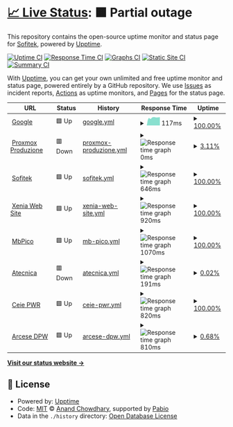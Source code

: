 # [📈 Live Status](https://status.sofitek.it): <!--live status--> **🟧 Partial outage**

This repository contains the open-source uptime monitor and status page for [Sofitek](https://status.sofitek.it), powered by [Upptime](https://github.com/upptime/upptime).

[![Uptime CI](https://github.com/Sofitek/upptime/workflows/Uptime%20CI/badge.svg)](https://github.com/Sofitek/upptime/actions?query=workflow%3A%22Uptime+CI%22)
[![Response Time CI](https://github.com/Sofitek/upptime/workflows/Response%20Time%20CI/badge.svg)](https://github.com/Sofitek/upptime/actions?query=workflow%3A%22Response+Time+CI%22)
[![Graphs CI](https://github.com/Sofitek/upptime/workflows/Graphs%20CI/badge.svg)](https://github.com/Sofitek/upptime/actions?query=workflow%3A%22Graphs+CI%22)
[![Static Site CI](https://github.com/Sofitek/upptime/workflows/Static%20Site%20CI/badge.svg)](https://github.com/Sofitek/upptime/actions?query=workflow%3A%22Static+Site+CI%22)
[![Summary CI](https://github.com/Sofitek/upptime/workflows/Summary%20CI/badge.svg)](https://github.com/Sofitek/upptime/actions?query=workflow%3A%22Summary+CI%22)

With [Upptime](https://upptime.js.org), you can get your own unlimited and free uptime monitor and status page, powered entirely by a GitHub repository. We use [Issues](https://github.com/Sofitek/upptime/issues) as incident reports, [Actions](https://github.com/Sofitek/upptime/actions) as uptime monitors, and [Pages](https://status.sofitek.it) for the status page.

<!--start: status pages-->
<!-- This summary is generated by Upptime (https://github.com/upptime/upptime) -->
<!-- Do not edit this manually, your changes will be overwritten -->
<!-- prettier-ignore -->
| URL | Status | History | Response Time | Uptime |
| --- | ------ | ------- | ------------- | ------ |
| <img alt="" src="https://icons.duckduckgo.com/ip3/www.google.com.ico" height="13"> [Google](https://www.google.com) | 🟩 Up | [google.yml](https://github.com/sofitekit/upptime/commits/HEAD/history/google.yml) | <details><summary><img alt="Response time graph" src="./graphs/google/response-time-week.png" height="20"> 117ms</summary><br><a href="https://status.sofitek.it/history/google"><img alt="Response time 117" src="https://img.shields.io/endpoint?url=https%3A%2F%2Fraw.githubusercontent.com%2Fsofitekit%2Fupptime%2FHEAD%2Fapi%2Fgoogle%2Fresponse-time.json"></a><br><a href="https://status.sofitek.it/history/google"><img alt="24-hour response time 117" src="https://img.shields.io/endpoint?url=https%3A%2F%2Fraw.githubusercontent.com%2Fsofitekit%2Fupptime%2FHEAD%2Fapi%2Fgoogle%2Fresponse-time-day.json"></a><br><a href="https://status.sofitek.it/history/google"><img alt="7-day response time 117" src="https://img.shields.io/endpoint?url=https%3A%2F%2Fraw.githubusercontent.com%2Fsofitekit%2Fupptime%2FHEAD%2Fapi%2Fgoogle%2Fresponse-time-week.json"></a><br><a href="https://status.sofitek.it/history/google"><img alt="30-day response time 117" src="https://img.shields.io/endpoint?url=https%3A%2F%2Fraw.githubusercontent.com%2Fsofitekit%2Fupptime%2FHEAD%2Fapi%2Fgoogle%2Fresponse-time-month.json"></a><br><a href="https://status.sofitek.it/history/google"><img alt="1-year response time 117" src="https://img.shields.io/endpoint?url=https%3A%2F%2Fraw.githubusercontent.com%2Fsofitekit%2Fupptime%2FHEAD%2Fapi%2Fgoogle%2Fresponse-time-year.json"></a></details> | <details><summary><a href="https://status.sofitek.it/history/google">100.00%</a></summary><a href="https://status.sofitek.it/history/google"><img alt="All-time uptime 100.00%" src="https://img.shields.io/endpoint?url=https%3A%2F%2Fraw.githubusercontent.com%2Fsofitekit%2Fupptime%2FHEAD%2Fapi%2Fgoogle%2Fuptime.json"></a><br><a href="https://status.sofitek.it/history/google"><img alt="24-hour uptime 100.00%" src="https://img.shields.io/endpoint?url=https%3A%2F%2Fraw.githubusercontent.com%2Fsofitekit%2Fupptime%2FHEAD%2Fapi%2Fgoogle%2Fuptime-day.json"></a><br><a href="https://status.sofitek.it/history/google"><img alt="7-day uptime 100.00%" src="https://img.shields.io/endpoint?url=https%3A%2F%2Fraw.githubusercontent.com%2Fsofitekit%2Fupptime%2FHEAD%2Fapi%2Fgoogle%2Fuptime-week.json"></a><br><a href="https://status.sofitek.it/history/google"><img alt="30-day uptime 100.00%" src="https://img.shields.io/endpoint?url=https%3A%2F%2Fraw.githubusercontent.com%2Fsofitekit%2Fupptime%2FHEAD%2Fapi%2Fgoogle%2Fuptime-month.json"></a><br><a href="https://status.sofitek.it/history/google"><img alt="1-year uptime 100.00%" src="https://img.shields.io/endpoint?url=https%3A%2F%2Fraw.githubusercontent.com%2Fsofitekit%2Fupptime%2FHEAD%2Fapi%2Fgoogle%2Fuptime-year.json"></a></details>
| <img alt="" src="https://icons.duckduckgo.com/ip3/pmx-master.sofitek.it.ico" height="13"> [Proxmox Produzione](https://pmx-master.sofitek.it) | 🟥 Down | [proxmox-produzione.yml](https://github.com/sofitekit/upptime/commits/HEAD/history/proxmox-produzione.yml) | <details><summary><img alt="Response time graph" src="./graphs/proxmox-produzione/response-time-week.png" height="20"> 0ms</summary><br><a href="https://status.sofitek.it/history/proxmox-produzione"><img alt="Response time 0" src="https://img.shields.io/endpoint?url=https%3A%2F%2Fraw.githubusercontent.com%2Fsofitekit%2Fupptime%2FHEAD%2Fapi%2Fproxmox-produzione%2Fresponse-time.json"></a><br><a href="https://status.sofitek.it/history/proxmox-produzione"><img alt="24-hour response time 0" src="https://img.shields.io/endpoint?url=https%3A%2F%2Fraw.githubusercontent.com%2Fsofitekit%2Fupptime%2FHEAD%2Fapi%2Fproxmox-produzione%2Fresponse-time-day.json"></a><br><a href="https://status.sofitek.it/history/proxmox-produzione"><img alt="7-day response time 0" src="https://img.shields.io/endpoint?url=https%3A%2F%2Fraw.githubusercontent.com%2Fsofitekit%2Fupptime%2FHEAD%2Fapi%2Fproxmox-produzione%2Fresponse-time-week.json"></a><br><a href="https://status.sofitek.it/history/proxmox-produzione"><img alt="30-day response time 0" src="https://img.shields.io/endpoint?url=https%3A%2F%2Fraw.githubusercontent.com%2Fsofitekit%2Fupptime%2FHEAD%2Fapi%2Fproxmox-produzione%2Fresponse-time-month.json"></a><br><a href="https://status.sofitek.it/history/proxmox-produzione"><img alt="1-year response time 0" src="https://img.shields.io/endpoint?url=https%3A%2F%2Fraw.githubusercontent.com%2Fsofitekit%2Fupptime%2FHEAD%2Fapi%2Fproxmox-produzione%2Fresponse-time-year.json"></a></details> | <details><summary><a href="https://status.sofitek.it/history/proxmox-produzione">3.11%</a></summary><a href="https://status.sofitek.it/history/proxmox-produzione"><img alt="All-time uptime 3.11%" src="https://img.shields.io/endpoint?url=https%3A%2F%2Fraw.githubusercontent.com%2Fsofitekit%2Fupptime%2FHEAD%2Fapi%2Fproxmox-produzione%2Fuptime.json"></a><br><a href="https://status.sofitek.it/history/proxmox-produzione"><img alt="24-hour uptime 3.11%" src="https://img.shields.io/endpoint?url=https%3A%2F%2Fraw.githubusercontent.com%2Fsofitekit%2Fupptime%2FHEAD%2Fapi%2Fproxmox-produzione%2Fuptime-day.json"></a><br><a href="https://status.sofitek.it/history/proxmox-produzione"><img alt="7-day uptime 3.11%" src="https://img.shields.io/endpoint?url=https%3A%2F%2Fraw.githubusercontent.com%2Fsofitekit%2Fupptime%2FHEAD%2Fapi%2Fproxmox-produzione%2Fuptime-week.json"></a><br><a href="https://status.sofitek.it/history/proxmox-produzione"><img alt="30-day uptime 3.11%" src="https://img.shields.io/endpoint?url=https%3A%2F%2Fraw.githubusercontent.com%2Fsofitekit%2Fupptime%2FHEAD%2Fapi%2Fproxmox-produzione%2Fuptime-month.json"></a><br><a href="https://status.sofitek.it/history/proxmox-produzione"><img alt="1-year uptime 3.11%" src="https://img.shields.io/endpoint?url=https%3A%2F%2Fraw.githubusercontent.com%2Fsofitekit%2Fupptime%2FHEAD%2Fapi%2Fproxmox-produzione%2Fuptime-year.json"></a></details>
| <img alt="" src="https://icons.duckduckgo.com/ip3/sofitek.it.ico" height="13"> [Sofitek](https://sofitek.it) | 🟩 Up | [sofitek.yml](https://github.com/sofitekit/upptime/commits/HEAD/history/sofitek.yml) | <details><summary><img alt="Response time graph" src="./graphs/sofitek/response-time-week.png" height="20"> 646ms</summary><br><a href="https://status.sofitek.it/history/sofitek"><img alt="Response time 646" src="https://img.shields.io/endpoint?url=https%3A%2F%2Fraw.githubusercontent.com%2Fsofitekit%2Fupptime%2FHEAD%2Fapi%2Fsofitek%2Fresponse-time.json"></a><br><a href="https://status.sofitek.it/history/sofitek"><img alt="24-hour response time 646" src="https://img.shields.io/endpoint?url=https%3A%2F%2Fraw.githubusercontent.com%2Fsofitekit%2Fupptime%2FHEAD%2Fapi%2Fsofitek%2Fresponse-time-day.json"></a><br><a href="https://status.sofitek.it/history/sofitek"><img alt="7-day response time 646" src="https://img.shields.io/endpoint?url=https%3A%2F%2Fraw.githubusercontent.com%2Fsofitekit%2Fupptime%2FHEAD%2Fapi%2Fsofitek%2Fresponse-time-week.json"></a><br><a href="https://status.sofitek.it/history/sofitek"><img alt="30-day response time 646" src="https://img.shields.io/endpoint?url=https%3A%2F%2Fraw.githubusercontent.com%2Fsofitekit%2Fupptime%2FHEAD%2Fapi%2Fsofitek%2Fresponse-time-month.json"></a><br><a href="https://status.sofitek.it/history/sofitek"><img alt="1-year response time 646" src="https://img.shields.io/endpoint?url=https%3A%2F%2Fraw.githubusercontent.com%2Fsofitekit%2Fupptime%2FHEAD%2Fapi%2Fsofitek%2Fresponse-time-year.json"></a></details> | <details><summary><a href="https://status.sofitek.it/history/sofitek">100.00%</a></summary><a href="https://status.sofitek.it/history/sofitek"><img alt="All-time uptime 100.00%" src="https://img.shields.io/endpoint?url=https%3A%2F%2Fraw.githubusercontent.com%2Fsofitekit%2Fupptime%2FHEAD%2Fapi%2Fsofitek%2Fuptime.json"></a><br><a href="https://status.sofitek.it/history/sofitek"><img alt="24-hour uptime 100.00%" src="https://img.shields.io/endpoint?url=https%3A%2F%2Fraw.githubusercontent.com%2Fsofitekit%2Fupptime%2FHEAD%2Fapi%2Fsofitek%2Fuptime-day.json"></a><br><a href="https://status.sofitek.it/history/sofitek"><img alt="7-day uptime 100.00%" src="https://img.shields.io/endpoint?url=https%3A%2F%2Fraw.githubusercontent.com%2Fsofitekit%2Fupptime%2FHEAD%2Fapi%2Fsofitek%2Fuptime-week.json"></a><br><a href="https://status.sofitek.it/history/sofitek"><img alt="30-day uptime 100.00%" src="https://img.shields.io/endpoint?url=https%3A%2F%2Fraw.githubusercontent.com%2Fsofitekit%2Fupptime%2FHEAD%2Fapi%2Fsofitek%2Fuptime-month.json"></a><br><a href="https://status.sofitek.it/history/sofitek"><img alt="1-year uptime 100.00%" src="https://img.shields.io/endpoint?url=https%3A%2F%2Fraw.githubusercontent.com%2Fsofitekit%2Fupptime%2FHEAD%2Fapi%2Fsofitek%2Fuptime-year.json"></a></details>
| <img alt="" src="https://icons.duckduckgo.com/ip3/www.xeniahs.com.ico" height="13"> [Xenia Web Site](https://www.xeniahs.com) | 🟩 Up | [xenia-web-site.yml](https://github.com/sofitekit/upptime/commits/HEAD/history/xenia-web-site.yml) | <details><summary><img alt="Response time graph" src="./graphs/xenia-web-site/response-time-week.png" height="20"> 920ms</summary><br><a href="https://status.sofitek.it/history/xenia-web-site"><img alt="Response time 920" src="https://img.shields.io/endpoint?url=https%3A%2F%2Fraw.githubusercontent.com%2Fsofitekit%2Fupptime%2FHEAD%2Fapi%2Fxenia-web-site%2Fresponse-time.json"></a><br><a href="https://status.sofitek.it/history/xenia-web-site"><img alt="24-hour response time 920" src="https://img.shields.io/endpoint?url=https%3A%2F%2Fraw.githubusercontent.com%2Fsofitekit%2Fupptime%2FHEAD%2Fapi%2Fxenia-web-site%2Fresponse-time-day.json"></a><br><a href="https://status.sofitek.it/history/xenia-web-site"><img alt="7-day response time 920" src="https://img.shields.io/endpoint?url=https%3A%2F%2Fraw.githubusercontent.com%2Fsofitekit%2Fupptime%2FHEAD%2Fapi%2Fxenia-web-site%2Fresponse-time-week.json"></a><br><a href="https://status.sofitek.it/history/xenia-web-site"><img alt="30-day response time 920" src="https://img.shields.io/endpoint?url=https%3A%2F%2Fraw.githubusercontent.com%2Fsofitekit%2Fupptime%2FHEAD%2Fapi%2Fxenia-web-site%2Fresponse-time-month.json"></a><br><a href="https://status.sofitek.it/history/xenia-web-site"><img alt="1-year response time 920" src="https://img.shields.io/endpoint?url=https%3A%2F%2Fraw.githubusercontent.com%2Fsofitekit%2Fupptime%2FHEAD%2Fapi%2Fxenia-web-site%2Fresponse-time-year.json"></a></details> | <details><summary><a href="https://status.sofitek.it/history/xenia-web-site">100.00%</a></summary><a href="https://status.sofitek.it/history/xenia-web-site"><img alt="All-time uptime 100.00%" src="https://img.shields.io/endpoint?url=https%3A%2F%2Fraw.githubusercontent.com%2Fsofitekit%2Fupptime%2FHEAD%2Fapi%2Fxenia-web-site%2Fuptime.json"></a><br><a href="https://status.sofitek.it/history/xenia-web-site"><img alt="24-hour uptime 100.00%" src="https://img.shields.io/endpoint?url=https%3A%2F%2Fraw.githubusercontent.com%2Fsofitekit%2Fupptime%2FHEAD%2Fapi%2Fxenia-web-site%2Fuptime-day.json"></a><br><a href="https://status.sofitek.it/history/xenia-web-site"><img alt="7-day uptime 100.00%" src="https://img.shields.io/endpoint?url=https%3A%2F%2Fraw.githubusercontent.com%2Fsofitekit%2Fupptime%2FHEAD%2Fapi%2Fxenia-web-site%2Fuptime-week.json"></a><br><a href="https://status.sofitek.it/history/xenia-web-site"><img alt="30-day uptime 100.00%" src="https://img.shields.io/endpoint?url=https%3A%2F%2Fraw.githubusercontent.com%2Fsofitekit%2Fupptime%2FHEAD%2Fapi%2Fxenia-web-site%2Fuptime-month.json"></a><br><a href="https://status.sofitek.it/history/xenia-web-site"><img alt="1-year uptime 100.00%" src="https://img.shields.io/endpoint?url=https%3A%2F%2Fraw.githubusercontent.com%2Fsofitekit%2Fupptime%2FHEAD%2Fapi%2Fxenia-web-site%2Fuptime-year.json"></a></details>
| <img alt="" src="https://icons.duckduckgo.com/ip3/www.mbpico.it.ico" height="13"> [MbPico](https://www.mbpico.it) | 🟩 Up | [mb-pico.yml](https://github.com/sofitekit/upptime/commits/HEAD/history/mb-pico.yml) | <details><summary><img alt="Response time graph" src="./graphs/mb-pico/response-time-week.png" height="20"> 1070ms</summary><br><a href="https://status.sofitek.it/history/mb-pico"><img alt="Response time 1070" src="https://img.shields.io/endpoint?url=https%3A%2F%2Fraw.githubusercontent.com%2Fsofitekit%2Fupptime%2FHEAD%2Fapi%2Fmb-pico%2Fresponse-time.json"></a><br><a href="https://status.sofitek.it/history/mb-pico"><img alt="24-hour response time 1070" src="https://img.shields.io/endpoint?url=https%3A%2F%2Fraw.githubusercontent.com%2Fsofitekit%2Fupptime%2FHEAD%2Fapi%2Fmb-pico%2Fresponse-time-day.json"></a><br><a href="https://status.sofitek.it/history/mb-pico"><img alt="7-day response time 1070" src="https://img.shields.io/endpoint?url=https%3A%2F%2Fraw.githubusercontent.com%2Fsofitekit%2Fupptime%2FHEAD%2Fapi%2Fmb-pico%2Fresponse-time-week.json"></a><br><a href="https://status.sofitek.it/history/mb-pico"><img alt="30-day response time 1070" src="https://img.shields.io/endpoint?url=https%3A%2F%2Fraw.githubusercontent.com%2Fsofitekit%2Fupptime%2FHEAD%2Fapi%2Fmb-pico%2Fresponse-time-month.json"></a><br><a href="https://status.sofitek.it/history/mb-pico"><img alt="1-year response time 1070" src="https://img.shields.io/endpoint?url=https%3A%2F%2Fraw.githubusercontent.com%2Fsofitekit%2Fupptime%2FHEAD%2Fapi%2Fmb-pico%2Fresponse-time-year.json"></a></details> | <details><summary><a href="https://status.sofitek.it/history/mb-pico">100.00%</a></summary><a href="https://status.sofitek.it/history/mb-pico"><img alt="All-time uptime 100.00%" src="https://img.shields.io/endpoint?url=https%3A%2F%2Fraw.githubusercontent.com%2Fsofitekit%2Fupptime%2FHEAD%2Fapi%2Fmb-pico%2Fuptime.json"></a><br><a href="https://status.sofitek.it/history/mb-pico"><img alt="24-hour uptime 100.00%" src="https://img.shields.io/endpoint?url=https%3A%2F%2Fraw.githubusercontent.com%2Fsofitekit%2Fupptime%2FHEAD%2Fapi%2Fmb-pico%2Fuptime-day.json"></a><br><a href="https://status.sofitek.it/history/mb-pico"><img alt="7-day uptime 100.00%" src="https://img.shields.io/endpoint?url=https%3A%2F%2Fraw.githubusercontent.com%2Fsofitekit%2Fupptime%2FHEAD%2Fapi%2Fmb-pico%2Fuptime-week.json"></a><br><a href="https://status.sofitek.it/history/mb-pico"><img alt="30-day uptime 100.00%" src="https://img.shields.io/endpoint?url=https%3A%2F%2Fraw.githubusercontent.com%2Fsofitekit%2Fupptime%2FHEAD%2Fapi%2Fmb-pico%2Fuptime-month.json"></a><br><a href="https://status.sofitek.it/history/mb-pico"><img alt="1-year uptime 100.00%" src="https://img.shields.io/endpoint?url=https%3A%2F%2Fraw.githubusercontent.com%2Fsofitekit%2Fupptime%2FHEAD%2Fapi%2Fmb-pico%2Fuptime-year.json"></a></details>
| <img alt="" src="https://icons.duckduckgo.com/ip3/www.atecnica.it.ico" height="13"> [Atecnica](https://www.atecnica.it) | 🟥 Down | [atecnica.yml](https://github.com/sofitekit/upptime/commits/HEAD/history/atecnica.yml) | <details><summary><img alt="Response time graph" src="./graphs/atecnica/response-time-week.png" height="20"> 191ms</summary><br><a href="https://status.sofitek.it/history/atecnica"><img alt="Response time 191" src="https://img.shields.io/endpoint?url=https%3A%2F%2Fraw.githubusercontent.com%2Fsofitekit%2Fupptime%2FHEAD%2Fapi%2Fatecnica%2Fresponse-time.json"></a><br><a href="https://status.sofitek.it/history/atecnica"><img alt="24-hour response time 191" src="https://img.shields.io/endpoint?url=https%3A%2F%2Fraw.githubusercontent.com%2Fsofitekit%2Fupptime%2FHEAD%2Fapi%2Fatecnica%2Fresponse-time-day.json"></a><br><a href="https://status.sofitek.it/history/atecnica"><img alt="7-day response time 191" src="https://img.shields.io/endpoint?url=https%3A%2F%2Fraw.githubusercontent.com%2Fsofitekit%2Fupptime%2FHEAD%2Fapi%2Fatecnica%2Fresponse-time-week.json"></a><br><a href="https://status.sofitek.it/history/atecnica"><img alt="30-day response time 191" src="https://img.shields.io/endpoint?url=https%3A%2F%2Fraw.githubusercontent.com%2Fsofitekit%2Fupptime%2FHEAD%2Fapi%2Fatecnica%2Fresponse-time-month.json"></a><br><a href="https://status.sofitek.it/history/atecnica"><img alt="1-year response time 191" src="https://img.shields.io/endpoint?url=https%3A%2F%2Fraw.githubusercontent.com%2Fsofitekit%2Fupptime%2FHEAD%2Fapi%2Fatecnica%2Fresponse-time-year.json"></a></details> | <details><summary><a href="https://status.sofitek.it/history/atecnica">0.02%</a></summary><a href="https://status.sofitek.it/history/atecnica"><img alt="All-time uptime 0.02%" src="https://img.shields.io/endpoint?url=https%3A%2F%2Fraw.githubusercontent.com%2Fsofitekit%2Fupptime%2FHEAD%2Fapi%2Fatecnica%2Fuptime.json"></a><br><a href="https://status.sofitek.it/history/atecnica"><img alt="24-hour uptime 0.02%" src="https://img.shields.io/endpoint?url=https%3A%2F%2Fraw.githubusercontent.com%2Fsofitekit%2Fupptime%2FHEAD%2Fapi%2Fatecnica%2Fuptime-day.json"></a><br><a href="https://status.sofitek.it/history/atecnica"><img alt="7-day uptime 0.02%" src="https://img.shields.io/endpoint?url=https%3A%2F%2Fraw.githubusercontent.com%2Fsofitekit%2Fupptime%2FHEAD%2Fapi%2Fatecnica%2Fuptime-week.json"></a><br><a href="https://status.sofitek.it/history/atecnica"><img alt="30-day uptime 0.02%" src="https://img.shields.io/endpoint?url=https%3A%2F%2Fraw.githubusercontent.com%2Fsofitekit%2Fupptime%2FHEAD%2Fapi%2Fatecnica%2Fuptime-month.json"></a><br><a href="https://status.sofitek.it/history/atecnica"><img alt="1-year uptime 0.02%" src="https://img.shields.io/endpoint?url=https%3A%2F%2Fraw.githubusercontent.com%2Fsofitekit%2Fupptime%2FHEAD%2Fapi%2Fatecnica%2Fuptime-year.json"></a></details>
| <img alt="" src="https://icons.duckduckgo.com/ip3/management.ceiepower.it.ico" height="13"> [Ceie PWR](https://management.ceiepower.it) | 🟩 Up | [ceie-pwr.yml](https://github.com/sofitekit/upptime/commits/HEAD/history/ceie-pwr.yml) | <details><summary><img alt="Response time graph" src="./graphs/ceie-pwr/response-time-week.png" height="20"> 820ms</summary><br><a href="https://status.sofitek.it/history/ceie-pwr"><img alt="Response time 820" src="https://img.shields.io/endpoint?url=https%3A%2F%2Fraw.githubusercontent.com%2Fsofitekit%2Fupptime%2FHEAD%2Fapi%2Fceie-pwr%2Fresponse-time.json"></a><br><a href="https://status.sofitek.it/history/ceie-pwr"><img alt="24-hour response time 820" src="https://img.shields.io/endpoint?url=https%3A%2F%2Fraw.githubusercontent.com%2Fsofitekit%2Fupptime%2FHEAD%2Fapi%2Fceie-pwr%2Fresponse-time-day.json"></a><br><a href="https://status.sofitek.it/history/ceie-pwr"><img alt="7-day response time 820" src="https://img.shields.io/endpoint?url=https%3A%2F%2Fraw.githubusercontent.com%2Fsofitekit%2Fupptime%2FHEAD%2Fapi%2Fceie-pwr%2Fresponse-time-week.json"></a><br><a href="https://status.sofitek.it/history/ceie-pwr"><img alt="30-day response time 820" src="https://img.shields.io/endpoint?url=https%3A%2F%2Fraw.githubusercontent.com%2Fsofitekit%2Fupptime%2FHEAD%2Fapi%2Fceie-pwr%2Fresponse-time-month.json"></a><br><a href="https://status.sofitek.it/history/ceie-pwr"><img alt="1-year response time 820" src="https://img.shields.io/endpoint?url=https%3A%2F%2Fraw.githubusercontent.com%2Fsofitekit%2Fupptime%2FHEAD%2Fapi%2Fceie-pwr%2Fresponse-time-year.json"></a></details> | <details><summary><a href="https://status.sofitek.it/history/ceie-pwr">100.00%</a></summary><a href="https://status.sofitek.it/history/ceie-pwr"><img alt="All-time uptime 100.00%" src="https://img.shields.io/endpoint?url=https%3A%2F%2Fraw.githubusercontent.com%2Fsofitekit%2Fupptime%2FHEAD%2Fapi%2Fceie-pwr%2Fuptime.json"></a><br><a href="https://status.sofitek.it/history/ceie-pwr"><img alt="24-hour uptime 100.00%" src="https://img.shields.io/endpoint?url=https%3A%2F%2Fraw.githubusercontent.com%2Fsofitekit%2Fupptime%2FHEAD%2Fapi%2Fceie-pwr%2Fuptime-day.json"></a><br><a href="https://status.sofitek.it/history/ceie-pwr"><img alt="7-day uptime 100.00%" src="https://img.shields.io/endpoint?url=https%3A%2F%2Fraw.githubusercontent.com%2Fsofitekit%2Fupptime%2FHEAD%2Fapi%2Fceie-pwr%2Fuptime-week.json"></a><br><a href="https://status.sofitek.it/history/ceie-pwr"><img alt="30-day uptime 100.00%" src="https://img.shields.io/endpoint?url=https%3A%2F%2Fraw.githubusercontent.com%2Fsofitekit%2Fupptime%2FHEAD%2Fapi%2Fceie-pwr%2Fuptime-month.json"></a><br><a href="https://status.sofitek.it/history/ceie-pwr"><img alt="1-year uptime 100.00%" src="https://img.shields.io/endpoint?url=https%3A%2F%2Fraw.githubusercontent.com%2Fsofitekit%2Fupptime%2FHEAD%2Fapi%2Fceie-pwr%2Fuptime-year.json"></a></details>
| <img alt="" src="https://icons.duckduckgo.com/ip3/gespre.arcesedpworld.com.ico" height="13"> [Arcese DPW](https://gespre.arcesedpworld.com) | 🟩 Up | [arcese-dpw.yml](https://github.com/sofitekit/upptime/commits/HEAD/history/arcese-dpw.yml) | <details><summary><img alt="Response time graph" src="./graphs/arcese-dpw/response-time-week.png" height="20"> 810ms</summary><br><a href="https://status.sofitek.it/history/arcese-dpw"><img alt="Response time 810" src="https://img.shields.io/endpoint?url=https%3A%2F%2Fraw.githubusercontent.com%2Fsofitekit%2Fupptime%2FHEAD%2Fapi%2Farcese-dpw%2Fresponse-time.json"></a><br><a href="https://status.sofitek.it/history/arcese-dpw"><img alt="24-hour response time 810" src="https://img.shields.io/endpoint?url=https%3A%2F%2Fraw.githubusercontent.com%2Fsofitekit%2Fupptime%2FHEAD%2Fapi%2Farcese-dpw%2Fresponse-time-day.json"></a><br><a href="https://status.sofitek.it/history/arcese-dpw"><img alt="7-day response time 810" src="https://img.shields.io/endpoint?url=https%3A%2F%2Fraw.githubusercontent.com%2Fsofitekit%2Fupptime%2FHEAD%2Fapi%2Farcese-dpw%2Fresponse-time-week.json"></a><br><a href="https://status.sofitek.it/history/arcese-dpw"><img alt="30-day response time 810" src="https://img.shields.io/endpoint?url=https%3A%2F%2Fraw.githubusercontent.com%2Fsofitekit%2Fupptime%2FHEAD%2Fapi%2Farcese-dpw%2Fresponse-time-month.json"></a><br><a href="https://status.sofitek.it/history/arcese-dpw"><img alt="1-year response time 810" src="https://img.shields.io/endpoint?url=https%3A%2F%2Fraw.githubusercontent.com%2Fsofitekit%2Fupptime%2FHEAD%2Fapi%2Farcese-dpw%2Fresponse-time-year.json"></a></details> | <details><summary><a href="https://status.sofitek.it/history/arcese-dpw">0.68%</a></summary><a href="https://status.sofitek.it/history/arcese-dpw"><img alt="All-time uptime 0.68%" src="https://img.shields.io/endpoint?url=https%3A%2F%2Fraw.githubusercontent.com%2Fsofitekit%2Fupptime%2FHEAD%2Fapi%2Farcese-dpw%2Fuptime.json"></a><br><a href="https://status.sofitek.it/history/arcese-dpw"><img alt="24-hour uptime 0.68%" src="https://img.shields.io/endpoint?url=https%3A%2F%2Fraw.githubusercontent.com%2Fsofitekit%2Fupptime%2FHEAD%2Fapi%2Farcese-dpw%2Fuptime-day.json"></a><br><a href="https://status.sofitek.it/history/arcese-dpw"><img alt="7-day uptime 0.68%" src="https://img.shields.io/endpoint?url=https%3A%2F%2Fraw.githubusercontent.com%2Fsofitekit%2Fupptime%2FHEAD%2Fapi%2Farcese-dpw%2Fuptime-week.json"></a><br><a href="https://status.sofitek.it/history/arcese-dpw"><img alt="30-day uptime 0.68%" src="https://img.shields.io/endpoint?url=https%3A%2F%2Fraw.githubusercontent.com%2Fsofitekit%2Fupptime%2FHEAD%2Fapi%2Farcese-dpw%2Fuptime-month.json"></a><br><a href="https://status.sofitek.it/history/arcese-dpw"><img alt="1-year uptime 0.68%" src="https://img.shields.io/endpoint?url=https%3A%2F%2Fraw.githubusercontent.com%2Fsofitekit%2Fupptime%2FHEAD%2Fapi%2Farcese-dpw%2Fuptime-year.json"></a></details>

<!--end: status pages-->

[**Visit our status website →**](https://status.sofitek.it)

## 📄 License

- Powered by: [Upptime](https://github.com/upptime/upptime)
- Code: [MIT](./LICENSE) © [Anand Chowdhary](https://anandchowdhary.com), supported by [Pabio](https://pabio.com)
- Data in the `./history` directory: [Open Database License](https://opendatacommons.org/licenses/odbl/1-0/)
